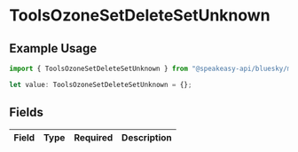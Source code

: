 # ToolsOzoneSetDeleteSetUnknown

## Example Usage

```typescript
import { ToolsOzoneSetDeleteSetUnknown } from "@speakeasy-api/bluesky/models/operations";

let value: ToolsOzoneSetDeleteSetUnknown = {};
```

## Fields

| Field       | Type        | Required    | Description |
| ----------- | ----------- | ----------- | ----------- |